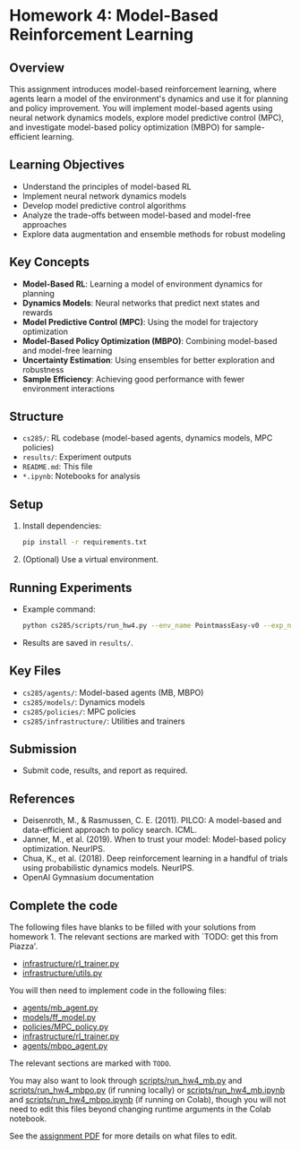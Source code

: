 # Homework 4: Model-Based Reinforcement Learning

## Overview
This assignment introduces model-based reinforcement learning, where agents learn a model of the environment's dynamics and use it for planning and policy improvement. You will implement model-based agents using neural network dynamics models, explore model predictive control (MPC), and investigate model-based policy optimization (MBPO) for sample-efficient learning.

## Learning Objectives
- Understand the principles of model-based RL
- Implement neural network dynamics models
- Develop model predictive control algorithms
- Analyze the trade-offs between model-based and model-free approaches
- Explore data augmentation and ensemble methods for robust modeling

## Key Concepts
- **Model-Based RL**: Learning a model of environment dynamics for planning
- **Dynamics Models**: Neural networks that predict next states and rewards
- **Model Predictive Control (MPC)**: Using the model for trajectory optimization
- **Model-Based Policy Optimization (MBPO)**: Combining model-based and model-free learning
- **Uncertainty Estimation**: Using ensembles for better exploration and robustness
- **Sample Efficiency**: Achieving good performance with fewer environment interactions

## Structure
- `cs285/`: RL codebase (model-based agents, dynamics models, MPC policies)
- `results/`: Experiment outputs
- `README.md`: This file
- `*.ipynb`: Notebooks for analysis

## Setup
1. Install dependencies:
   ```bash
   pip install -r requirements.txt
   ```
2. (Optional) Use a virtual environment.

## Running Experiments
- Example command:
  ```bash
  python cs285/scripts/run_hw4.py --env_name PointmassEasy-v0 --exp_name mb_test
  ```
- Results are saved in `results/`.

## Key Files
- `cs285/agents/`: Model-based agents (MB, MBPO)
- `cs285/models/`: Dynamics models
- `cs285/policies/`: MPC policies
- `cs285/infrastructure/`: Utilities and trainers

## Submission
- Submit code, results, and report as required.

## References
- Deisenroth, M., & Rasmussen, C. E. (2011). PILCO: A model-based and data-efficient approach to policy search. ICML.
- Janner, M., et al. (2019). When to trust your model: Model-based policy optimization. NeurIPS.
- Chua, K., et al. (2018). Deep reinforcement learning in a handful of trials using probabilistic dynamics models. NeurIPS.
- OpenAI Gymnasium documentation

## Complete the code

The following files have blanks to be filled with your solutions from homework 1. The relevant sections are marked with `TODO: get this from Piazza'.

- [infrastructure/rl_trainer.py](cs285/infrastructure/rl_trainer.py)
- [infrastructure/utils.py](cs285/infrastructure/utils.py)

You will then need to implement code in the following files:
- [agents/mb_agent.py](cs285/agents/mb_agent.py)
- [models/ff_model.py](cs285/models/ff_model.py)
- [policies/MPC_policy.py](cs285/policies/MPC_policy.py)
- [infrastructure/rl_trainer.py](cs285/infrastructure/rl_trainer.py)
- [agents/mbpo_agent.py](cs285/infrastructure/rl_trainer.py)

The relevant sections are marked with `TODO`.

You may also want to look through [scripts/run_hw4_mb.py](cs285/scripts/run_hw4_mb.py) and [scripts/run_hw4_mbpo.py](cs285/scripts/run_hw4_mbpo.py) (if running locally) or [scripts/run_hw4_mb.ipynb](cs285/scripts/run_hw4_mb.ipynb) and [scripts/run_hw4_mbpo.ipynb](cs285/scripts/run_hw4_mbpo.ipynb) (if running on Colab), though you will not need to edit this files beyond changing runtime arguments in the Colab notebook.

See the [assignment PDF](cs285_hw4.pdf) for more details on what files to edit.

